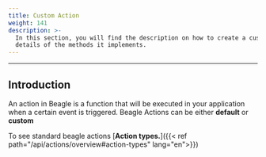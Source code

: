 ```yaml
---
title: Custom Action
weight: 141
description: >-
  In this section, you will find the description on how to create a custom action and
  details of the methods it implements.
---
```


---

## Introduction

An action in Beagle is a function that will be executed in your application when a certain event is triggered. Beagle Actions can be either **default** or **custom**

To see standard beagle actions [**Action types.**]({{< ref path="/api/actions/overview#action-types" lang="en">}})
